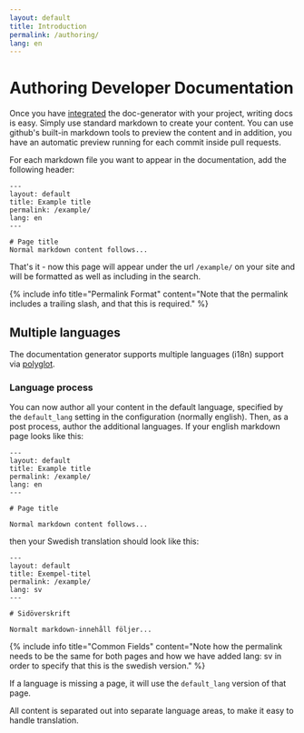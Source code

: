```yaml
---
layout: default
title: Introduction
permalink: /authoring/
lang: en
---
```


# Authoring Developer Documentation

Once you have [integrated](../integrating) the doc-generator with your project,
writing docs is easy. Simply use standard markdown to create your content. You 
can use github's built-in markdown tools to preview the content and in addition,
you have an automatic preview running for each commit inside pull requests.

For each markdown file you want to appear in the documentation, add the following
header:

```
---
layout: default
title: Example title
permalink: /example/
lang: en
---

# Page title
Normal markdown content follows...
```

That's it - now this page will appear under the url `/example/` on your site and will 
be formatted as well as including in the search.

{% include info title="Permalink Format" content="Note that the permalink includes a trailing slash, and that this is required." %}

## Multiple languages

The documentation generator supports multiple languages (i18n) support via 
[polyglot](https://polyglot.untra.io). 

### Language process

You can now author all your content in the default language, specified by the `default_lang` setting in the configuration (normally english). Then, as a post process, author the additional languages. If your english markdown page looks like this:

```
---
layout: default
title: Example title
permalink: /example/
lang: en
---

# Page title

Normal markdown content follows...
```

then your Swedish translation should look like this:

```
---
layout: default
title: Exempel-titel
permalink: /example/
lang: sv
---

# Sidöverskrift

Normalt markdown-innehåll följer...
```

{% include info title="Common Fields" content="Note how the permalink needs to be the same for both pages and how we have added lang: sv in order to specify that this is the swedish version." %}

If a language is missing a page, it will use the `default_lang` version of that page.

All content is separated out into separate language areas, to make it easy to handle translation.





